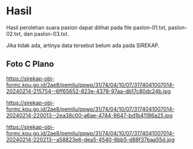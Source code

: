 # Hasil

Hasil perolehan suara paslon dapat dilihat pada file paslon-01.txt, paslon-02.txt, dan paslon-03.txt.

Jika tidak ada, artinya data tersebut belum ada pada SIREKAP.

## Foto C Plano

https://sirekap-obj-formc.kpu.go.id/2ae8/pemilu/ppwp/31/74/04/10/07/3174041007014-20240214-215754--6ff65652-823e-4378-97aa-db17c80dc24b.jpg

https://sirekap-obj-formc.kpu.go.id/2ae8/pemilu/ppwp/31/74/04/10/07/3174041007014-20240214-220013--2ea38c00-a6ae-4744-8647-bd1b41186a25.jpg

https://sirekap-obj-formc.kpu.go.id/2ae8/pemilu/ppwp/31/74/04/10/07/3174041007014-20240214-220213--a58823e6-dea5-4540-8bb5-d88f37baa55d.jpg
